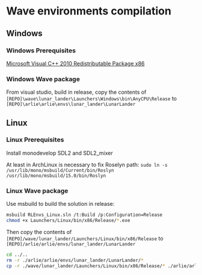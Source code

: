# Wave environments compilation

## Windows

### Windows Prerequisites

[Microsoft Visual C++ 2010 Redistributable Package x86](https://www.microsoft.com/en-US/download/details.aspx?id=5555)

### Windows Wave package

From visual studio, build in release, copy the contents of `[REPO]\wave\lunar_lander\Launchers\Windows\bin\AnyCPU\Release` to `[REPO]\arlie\arlie\envs\lunar_lander\LunarLander`

## Linux

### Linux Prerequisites

Install monodevelop SDL2 and SDL2_mixer

At least in ArchLinux is necessary to fix Roselyn path:
`sudo ln -s /usr/lib/mono/msbuild/Current/bin/Roslyn /usr/lib/mono/msbuild/15.0/bin/Roslyn`

### Linux Wave package

Use msbuild to build the solution in release:

```bash
msbuild RLEnvs_Linux.sln /t:Build /p:Configuration=Release
chmod +x Launchers/Linux/bin/x86/Release/*.exe
```

Then copy the contents of `[REPO]/wave/lunar_lander/Launchers/Linux/bin/x86/Release` to `[REPO]/arlie/arlie/envs/lunar_lander/LunarLander`

```bash
cd ../..
rm -r ./arlie/arlie/envs/lunar_lander/LunarLander/*
cp -r ./wave/lunar_lander/Launchers/Linux/bin/x86/Release/* ./arlie/arlie/envs/lunar_lander/LunarLander
```
